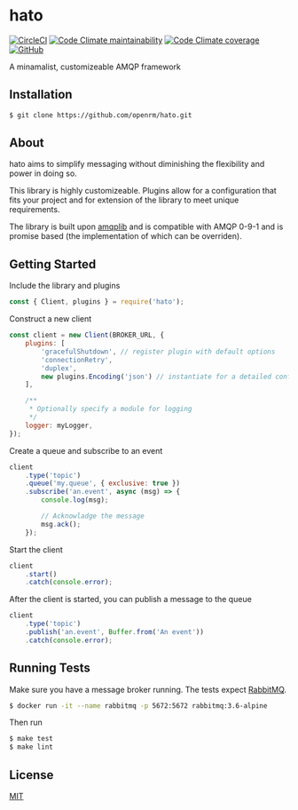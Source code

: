 # hato

[![CircleCI](https://img.shields.io/circleci/build/github/openrm/hato)](https://app.circleci.com/pipelines/github/openrm/hato?branch=master)
[![Code Climate maintainability](https://img.shields.io/codeclimate/maintainability/openrm/hato)](https://codeclimate.com/repos/5eb8c1314deafc018c000c2a/maintainability)
[![Code Climate coverage](https://img.shields.io/codeclimate/coverage/openrm/hato)](https://codeclimate.com/repos/5eb8c1314deafc018c000c2a/test_coverage)
[![GitHub](https://img.shields.io/github/license/openrm/hato)](https://github.com/openrm/hato/blob/master/LICENSE)

A minamalist, customizeable AMQP framework

## Installation
```sh
$ git clone https://github.com/openrm/hato.git
```

## About
hato aims to simplify messaging without diminishing the flexibility and power in doing so.

This library is highly customizeable. Plugins allow for a configuration that fits your project and for extension of the library to meet unique requirements.

The library is built upon [amqplib](https://www.npmjs.com/package/amqplib) and is compatible with AMQP 0-9-1 and is promise based (the implementation of which can be overriden).

## Getting Started

Include the library and plugins

```js
const { Client, plugins } = require('hato');
```


Construct a new client
```js
const client = new Client(BROKER_URL, {
    plugins: [
        'gracefulShutdown', // register plugin with default options
        'connectionRetry',
        'duplex',
        new plugins.Encoding('json') // instantiate for a detailed configuration
    ],

    /**
     * Optionally specify a module for logging
     */
    logger: myLogger,
});
```

Create a queue and subscribe to an event
```js
client
    .type('topic')
    .queue('my.queue', { exclusive: true })
    .subscribe('an.event', async (msg) => {
        console.log(msg);

        // Acknowladge the message
        msg.ack();
    });
```

Start the client
```js
client
    .start()
    .catch(console.error);
````

After the client is started, you can publish a message to the queue
```js
client
    .type('topic')
    .publish('an.event', Buffer.from('An event'))
    .catch(console.error);
```

## Running Tests

Make sure you have a message broker running. The tests expect [RabbitMQ](https://www.rabbitmq.com/).

```sh
$ docker run -it --name rabbitmq -p 5672:5672 rabbitmq:3.6-alpine
```
Then run
```sh
$ make test
$ make lint
```

## License
[MIT](https://github.com/openrm/hato/blob/master/LICENSE)
